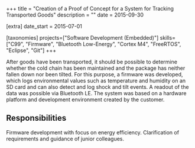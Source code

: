 +++
title = "Creation of a Proof of Concept for a System for Tracking Transported Goods"
description = ""
date = 2015-09-30

[extra]
date_start = 2015-07-01

[taxonomies]
projects=["Software Development (Embedded)"]
skills=["C99", "Firmware", "Bluetooth Low-Energy", "Cortex M4", "FreeRTOS", "Eclipse", "Git"]
+++

After goods have been transported, it should be possible to determine whether the cold chain has been maintained and the package has neither fallen down nor been tilted. For this purpose, a firmware was developed, which logs environmental values such as temperature and humidity on an SD card and can also detect and log shock and tilt events. A readout of the data was possible via Bluetooth LE. The system was based on a hardware platform and development environment created by the customer.

## Responsibilities
Firmware development with focus on energy efficiency. Clarification of requirements and guidance of junior colleagues.